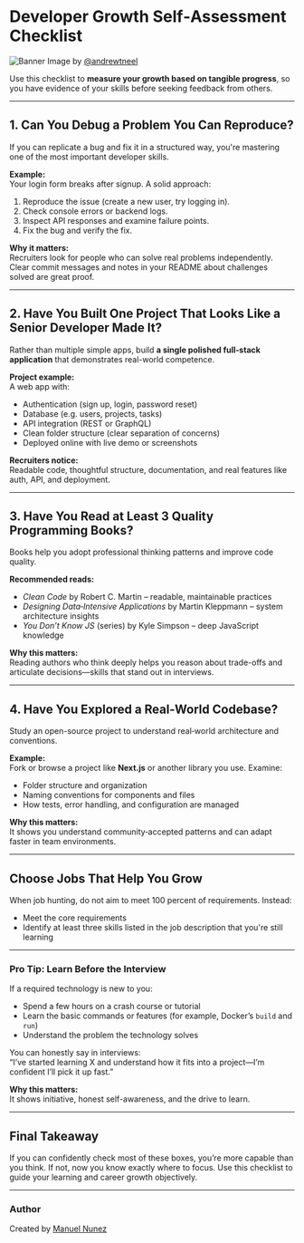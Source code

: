 # Developer Growth Self‑Assessment Checklist

![Banner](https://images.unsplash.com/photo-1499750310107-5fef28a66643?q=80&w=2070&auto=format&fit=crop&ixlib=rb-4.1.0&ixid=M3wxMjA3fDB8MHxwaG90by1wYWdlfHx8fGVufDB8fHx8fA%3D%3D)
Image by [@andrewtneel](https://www.instagram.com/andrewtneel/?hl=en)

Use this checklist to **measure your growth based on tangible progress**, so you have evidence of your skills before seeking feedback from others.

---

## 1. Can You Debug a Problem You Can Reproduce?
If you can replicate a bug and fix it in a structured way, you're mastering one of the most important developer skills.

**Example:**  
Your login form breaks after signup. A solid approach:
1. Reproduce the issue (create a new user, try logging in).  
2. Check console errors or backend logs.  
3. Inspect API responses and examine failure points.  
4. Fix the bug and verify the fix.

**Why it matters:**  
Recruiters look for people who can solve real problems independently. Clear commit messages and notes in your README about challenges solved are great proof.

---

## 2. Have You Built One Project That Looks Like a Senior Developer Made It?
Rather than multiple simple apps, build **a single polished full‑stack application** that demonstrates real-world competence.

**Project example:**  
A web app with:
- Authentication (sign up, login, password reset)  
- Database (e.g. users, projects, tasks)  
- API integration (REST or GraphQL)  
- Clean folder structure (clear separation of concerns)  
- Deployed online with live demo or screenshots

**Recruiters notice:**  
Readable code, thoughtful structure, documentation, and real features like auth, API, and deployment.

---

## 3. Have You Read at Least 3 Quality Programming Books?
Books help you adopt professional thinking patterns and improve code quality.

**Recommended reads:**  
- *Clean Code* by Robert C. Martin – readable, maintainable practices  
- *Designing Data‑Intensive Applications* by Martin Kleppmann – system architecture insights  
- *You Don’t Know JS* (series) by Kyle Simpson – deep JavaScript knowledge

**Why this matters:**  
Reading authors who think deeply helps you reason about trade-offs and articulate decisions—skills that stand out in interviews.

---

## 4. Have You Explored a Real‑World Codebase?
Study an open-source project to understand real‑world architecture and conventions.

**Example:**  
Fork or browse a project like **Next.js** or another library you use. Examine:
- Folder structure and organization  
- Naming conventions for components and files  
- How tests, error handling, and configuration are managed

**Why this matters:**  
It shows you understand community‑accepted patterns and can adapt faster in team environments.

---

## Choose Jobs That Help You Grow
When job hunting, do not aim to meet 100 percent of requirements. Instead:

- Meet the core requirements  
- Identify at least three skills listed in the job description that you're still learning

---

### Pro Tip: Learn Before the Interview
If a required technology is new to you:

- Spend a few hours on a crash course or tutorial
- Learn the basic commands or features (for example, Docker’s `build` and `run`)
- Understand the problem the technology solves

You can honestly say in interviews:  
“I’ve started learning X and understand how it fits into a project—I’m confident I’ll pick it up fast.”

**Why this matters:**  
It shows initiative, honest self-awareness, and the drive to learn.

---

## Final Takeaway
If you can confidently check most of these boxes, you’re more capable than you think. If not, now you know exactly where to focus. Use this checklist to guide your learning and career growth objectively.

---

### Author
Created by 
[Manuel Nunez](https://www.linkedin.com/in/manuel-nunez-7b6646257/)
